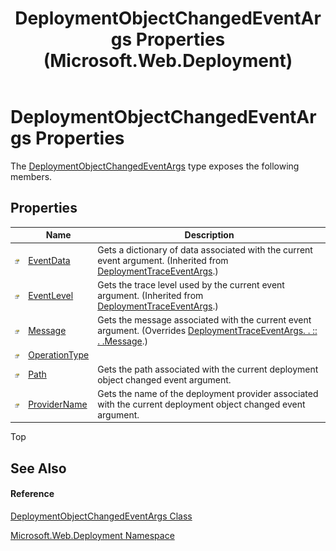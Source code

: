 ﻿---
title: DeploymentObjectChangedEventArgs Properties (Microsoft.Web.Deployment)
TOCTitle: DeploymentObjectChangedEventArgs Properties
ms:assetid: Properties.T:Microsoft.Web.Deployment.DeploymentObjectChangedEventArgs
ms:mtpsurl: https://msdn.microsoft.com/en-us/library/microsoft.web.deployment.deploymentobjectchangedeventargs_properties(v=VS.90)
ms:contentKeyID: 20209249
ms.date: 05/02/2012
mtps_version: v=VS.90
---

# DeploymentObjectChangedEventArgs Properties

The [DeploymentObjectChangedEventArgs](deploymentobjectchangedeventargs-class-microsoft-web-deployment.md) type exposes the following members.

## Properties

<table>
<thead>
<tr class="header">
<th> </th>
<th>Name</th>
<th>Description</th>
</tr>
</thead>
<tbody>
<tr class="odd">
<td><img src="images/Dd565996.pubproperty(en-us,VS.90).gif" title="Public property" alt="Public property" /></td>
<td><a href="deploymenttraceeventargs-eventdata-property-microsoft-web-deployment.md">EventData</a></td>
<td>Gets a dictionary of data associated with the current event argument. (Inherited from <a href="deploymenttraceeventargs-class-microsoft-web-deployment.md">DeploymentTraceEventArgs</a>.)</td>
</tr>
<tr class="even">
<td><img src="images/Dd565996.pubproperty(en-us,VS.90).gif" title="Public property" alt="Public property" /></td>
<td><a href="deploymenttraceeventargs-eventlevel-property-microsoft-web-deployment.md">EventLevel</a></td>
<td>Gets the trace level used by the current event argument. (Inherited from <a href="deploymenttraceeventargs-class-microsoft-web-deployment.md">DeploymentTraceEventArgs</a>.)</td>
</tr>
<tr class="odd">
<td><img src="images/Dd565996.pubproperty(en-us,VS.90).gif" title="Public property" alt="Public property" /></td>
<td><a href="deploymentobjectchangedeventargs-message-property-microsoft-web-deployment.md">Message</a></td>
<td>Gets the message associated with the current event argument. (Overrides <a href="deploymenttraceeventargs-message-property-microsoft-web-deployment.md">DeploymentTraceEventArgs. . :: . .Message</a>.)</td>
</tr>
<tr class="even">
<td><img src="images/Dd565996.pubproperty(en-us,VS.90).gif" title="Public property" alt="Public property" /></td>
<td><a href="deploymentobjectchangedeventargs-operationtype-property-microsoft-web-deployment.md">OperationType</a></td>
<td></td>
</tr>
<tr class="odd">
<td><img src="images/Dd565996.pubproperty(en-us,VS.90).gif" title="Public property" alt="Public property" /></td>
<td><a href="deploymentobjectchangedeventargs-path-property-microsoft-web-deployment.md">Path</a></td>
<td>Gets the path associated with the current deployment object changed event argument.</td>
</tr>
<tr class="even">
<td><img src="images/Dd565996.pubproperty(en-us,VS.90).gif" title="Public property" alt="Public property" /></td>
<td><a href="deploymentobjectchangedeventargs-providername-property-microsoft-web-deployment.md">ProviderName</a></td>
<td>Gets the name of the deployment provider associated with the current deployment object changed event argument.</td>
</tr>
</tbody>
</table>


Top

## See Also

#### Reference

[DeploymentObjectChangedEventArgs Class](deploymentobjectchangedeventargs-class-microsoft-web-deployment.md)

[Microsoft.Web.Deployment Namespace](microsoft-web-deployment-namespace.md)

